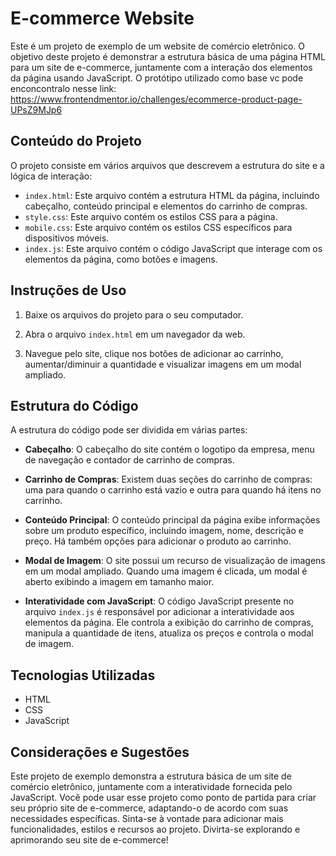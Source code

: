 # E-commerce Website

Este é um projeto de exemplo de um website de comércio eletrônico. O objetivo deste projeto é demonstrar a estrutura básica de uma página HTML para um site de e-commerce, juntamente com a interação dos elementos da página usando JavaScript. O protótipo utilizado como base vc pode 
enconcontralo nesse link: https://www.frontendmentor.io/challenges/ecommerce-product-page-UPsZ9MJp6

## Conteúdo do Projeto

O projeto consiste em vários arquivos que descrevem a estrutura do site e a lógica de interação:

- `index.html`: Este arquivo contém a estrutura HTML da página, incluindo cabeçalho, conteúdo principal e elementos do carrinho de compras.
- `style.css`: Este arquivo contém os estilos CSS para a página.
- `mobile.css`: Este arquivo contém os estilos CSS específicos para dispositivos móveis.
- `index.js`: Este arquivo contém o código JavaScript que interage com os elementos da página, como botões e imagens.

## Instruções de Uso

1. Baixe os arquivos do projeto para o seu computador.

2. Abra o arquivo `index.html` em um navegador da web.

3. Navegue pelo site, clique nos botões de adicionar ao carrinho, aumentar/diminuir a quantidade e visualizar imagens em um modal ampliado.

## Estrutura do Código

A estrutura do código pode ser dividida em várias partes:

- **Cabeçalho**: O cabeçalho do site contém o logotipo da empresa, menu de navegação e contador de carrinho de compras.

- **Carrinho de Compras**: Existem duas seções do carrinho de compras: uma para quando o carrinho está vazio e outra para quando há itens no carrinho.

- **Conteúdo Principal**: O conteúdo principal da página exibe informações sobre um produto específico, incluindo imagem, nome, descrição e preço. Há também opções para adicionar o produto ao carrinho.

- **Modal de Imagem**: O site possui um recurso de visualização de imagens em um modal ampliado. Quando uma imagem é clicada, um modal é aberto exibindo a imagem em tamanho maior.

- **Interatividade com JavaScript**: O código JavaScript presente no arquivo `index.js` é responsável por adicionar a interatividade aos elementos da página. Ele controla a exibição do carrinho de compras, manipula a quantidade de itens, atualiza os preços e controla o modal de imagem.

## Tecnologias Utilizadas

- HTML
- CSS
- JavaScript

## Considerações e Sugestões

Este projeto de exemplo demonstra a estrutura básica de um site de comércio eletrônico, juntamente com a interatividade fornecida pelo JavaScript. Você pode usar esse projeto como ponto de partida para criar seu próprio site de e-commerce, adaptando-o de acordo com suas necessidades específicas. Sinta-se à vontade para adicionar mais funcionalidades, estilos e recursos ao projeto. Divirta-se explorando e aprimorando seu site de e-commerce!
